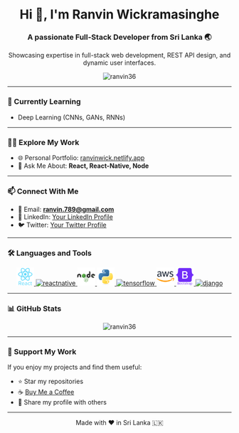 <h1 align="center">Hi 👋, I'm Ranvin Wickramasinghe</h1>
<h3 align="center">
  A passionate Full-Stack Developer from Sri Lanka 🌏  
</h3>
<p align="center">
  Showcasing expertise in full-stack web development, REST API design, and dynamic user interfaces.
</p>

<p align="center">
  <img src="https://komarev.com/ghpvc/?username=ranvin36&label=Profile%20views&color=0e75b6&style=flat" alt="ranvin36" />
</p>

---

### 🌱 Currently Learning
- Deep Learning (CNNs, GANs, RNNs)

---

### 👨‍💻 Explore My Work
- 🌐 Personal Portfolio: [ranvinwick.netlify.app](https://ranvinwick.netlify.app/)
- 💬 Ask Me About: **React, React-Native, Node**

---

### 📫 Connect With Me
- 📧 Email: **ranvin.789@gmail.com**
- 💼 LinkedIn: [Your LinkedIn Profile](#)
- 🐦 Twitter: [Your Twitter Profile](#)

---

### 🛠️ Languages and Tools
<div align="center">
  <a href="https://reactjs.org/" target="_blank">
    <img src="https://raw.githubusercontent.com/devicons/devicon/master/icons/react/react-original-wordmark.svg" alt="react" width="40" height="40" />
  </a>
  <a href="https://reactnative.dev/" target="_blank">
    <img src="https://reactnative.dev/img/header_logo.svg" alt="reactnative" width="40" height="40" />
  </a>
  <a href="https://nodejs.org" target="_blank">
    <img src="https://raw.githubusercontent.com/devicons/devicon/master/icons/nodejs/nodejs-original-wordmark.svg" alt="nodejs" width="40" height="40" />
  </a>
  <a href="https://www.python.org" target="_blank">
    <img src="https://raw.githubusercontent.com/devicons/devicon/master/icons/python/python-original.svg" alt="python" width="40" height="40" />
  </a>
  <a href="https://www.tensorflow.org" target="_blank">
    <img src="https://www.vectorlogo.zone/logos/tensorflow/tensorflow-icon.svg" alt="tensorflow" width="40" height="40" />
  </a>
  <a href="https://aws.amazon.com" target="_blank">
    <img src="https://raw.githubusercontent.com/devicons/devicon/master/icons/amazonwebservices/amazonwebservices-original-wordmark.svg" alt="aws" width="40" height="40" />
  </a>
  <a href="https://getbootstrap.com" target="_blank">
    <img src="https://raw.githubusercontent.com/devicons/devicon/master/icons/bootstrap/bootstrap-plain-wordmark.svg" alt="bootstrap" width="40" height="40" />
  </a>
  <a href="https://www.djangoproject.com/" target="_blank">
    <img src="https://cdn.worldvectorlogo.com/logos/django.svg" alt="django" width="40" height="40" />
  </a>
  <!-- Add more tools as necessary -->
</div>

---

### 📊 GitHub Stats
<div align="center">
  <img src="https://github-readme-stats.vercel.app/api/top-langs?username=ranvin36&show_icons=true&locale=en&layout=compact" alt="ranvin36" />
</div>

---

### 🙏 Support My Work
If you enjoy my projects and find them useful:
- ⭐ Star my repositories
- ☕ [Buy Me a Coffee](https://www.buymeacoffee.com/YourUsername)
- 🤝 Share my profile with others

---

<div align="center">
  Made with ❤️ in Sri Lanka 🇱🇰
</div>
